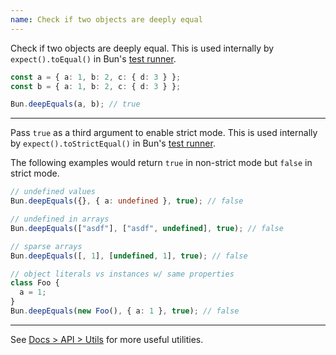 ```yaml
---
name: Check if two objects are deeply equal
---
```


Check if two objects are deeply equal. This is used internally by `expect().toEqual()` in Bun's [test runner](https://bun.com/docs/test/writing).

```ts#index.ts
const a = { a: 1, b: 2, c: { d: 3 } };
const b = { a: 1, b: 2, c: { d: 3 } };

Bun.deepEquals(a, b); // true
```

---

Pass `true` as a third argument to enable strict mode. This is used internally by `expect().toStrictEqual()` in Bun's [test runner](https://bun.com/docs/test/writing).

The following examples would return `true` in non-strict mode but `false` in strict mode.

```ts
// undefined values
Bun.deepEquals({}, { a: undefined }, true); // false

// undefined in arrays
Bun.deepEquals(["asdf"], ["asdf", undefined], true); // false

// sparse arrays
Bun.deepEquals([, 1], [undefined, 1], true); // false

// object literals vs instances w/ same properties
class Foo {
  a = 1;
}
Bun.deepEquals(new Foo(), { a: 1 }, true); // false
```

---

See [Docs > API > Utils](https://bun.com/docs/api/utils) for more useful utilities.

